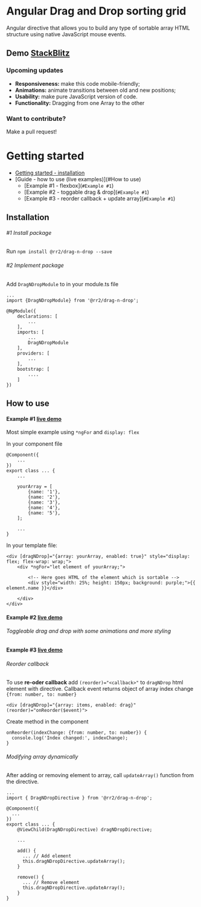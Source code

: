 # Angular Drag and Drop sorting grid
Angular directive that allows you to build any type of sortable array HTML structure using native JavaScript mouse events. 

## Demo [StackBlitz](https://www.google.com "StackBlitz live demo")

### Upcoming updates
* **Responsiveness:** make this code mobile-friendly;
* **Animations:** animate transitions between old and new positions;
* **Usability:** make pure JavaScript version of code.
* **Functionality:** Dragging from one Array to the other


### Want to contribute?
Make a pull request!

# Getting started

* [Getting started - installation](#Installation)
* [Guide - how to use (live examples)](#How to use)
  * [Example #1 - flexbox](`#Example #1`)
  * [Example #2 - toggable drag & drop](`#Example #1`)
  * [Example #3 - reorder callback + update array](`#Example #1`)

## Installation
###### #1 Install package
Run `npm install @rr2/drag-n-drop --save`

###### #2 Implement package
Add `DragNDropModule` to in your module.ts file
``` 
...
import {DragNDropModule} from '@rr2/drag-n-drop'; 

@NgModule({
    declarations: [
        ...
    ],
    imports: [
        ...
        DragNDropModule
    ],
    providers: [
        ...
    ],
    bootstrap: [
        ....
    ]
})
```


## How to use

#### Example #1 [live demo](https://stackblitz.com/edit/drag-n-drop-example-1 "StackBlitz Example 1")

Most simple example using `*ngFor` and `display: flex`

In your component file
```
@Component({
    ...
})
export class ... {
    ...
    
    yourArray = [
        {name: '1'},
        {name: '2'},
        {name: '3'},
        {name: '4'},
        {name: '5'},
    ];
    
    ...
}
```

In your template file:

```
<div [dragNDrop]="{array: yourArray, enabled: true}" style="display: flex; flex-wrap: wrap;">
    <div *ngFor="let element of yourArray;">

        <!-- Here goes HTML of the element which is sortable -->
        <div style="width: 25%; height: 150px; background: purple;">{{ element.name }}</div> 

    </div>
</div>
```

#### Example #2 [live demo](https://stackblitz.com/edit/drag-n-drop-example-2 "StackBlitz Example 1")

###### Toggleable drag and drop with some animations and more styling


#### Example #3 [live demo](https://stackblitz.com/edit/drag-n-drop-example-3 "StackBlitz Example 1")

###### Reorder callback

To use **re-oder callback** add `(reorder)="<callback>"` to `dragNDrop` html element with directive. 
Callback event returns object of array index change `{from: number, to: number}`

```
<div [dragNDrop]="{array: items, enabled: drag}" (reorder)="onReorder($event)">
```

Create method in the component
```
onReorder(indexChange: {from: number, to: number}) {
  console.log('Index changed:', indexChange); 
}
```

###### Modifying array dynamically

After adding or removing element to array, call `updateArray()` function from the directive.

```
...
import { DragNDropDirective } from '@rr2/drag-n-drop';

@Component({
  ...
})  
export class ... {
    @ViewChild(DragNDropDirective) dragNDropDirective;
    
    ...
    
    add() {
      ... // Add element
      this.dragNDropDirective.updateArray();
    }
    
    remove() {
      ... // Remove element
      this.dragNDropDirective.updateArray();
    }
}
```